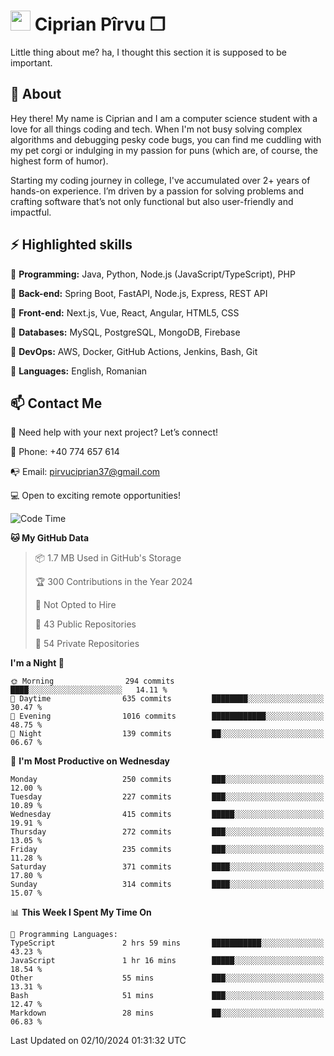 # <img height="32px" src="https://user-images.githubusercontent.com/74038190/216122041-518ac897-8d92-4c6b-9b3f-ca01dcaf38ee.png"> Ciprian Pîrvu ❐ </h1>

Little thing about me? ha, I thought this section it is supposed to be important.

## 🧐 About

Hey there! My name is Ciprian and I am a computer science student with a love for all things coding and tech. When I'm not busy solving complex algorithms and debugging pesky code bugs, you can find me cuddling with my pet corgi or indulging in my passion for puns (which are, of course, the highest form of humor).

Starting my coding journey in college, I've accumulated over 2+ years of hands-on experience. I’m driven by a passion for solving problems and crafting software that’s not only functional but also user-friendly and impactful.


## ⚡ Highlighted skills

🎯 **Programming:** Java, Python, Node.js (JavaScript/TypeScript), PHP

🎯 **Back-end:** Spring Boot, FastAPI, Node.js, Express, REST API

🎯 **Front-end:** Next.js, Vue, React, Angular, HTML5, CSS

🎯 **Databases:** MySQL, PostgreSQL, MongoDB, Firebase

🎯 **DevOps:** AWS, Docker, GitHub Actions, Jenkins, Bash, Git

🎯 **Languages:** English, Romanian



## 📫 Contact Me

🤝 Need help with your next project? Let’s connect!

📱 Phone: +40 774 657 614

📭 Email: pirvuciprian37@gmail.com


💻 Open to exciting remote opportunities!

<!--START_SECTION:waka-->
![Code Time](http://img.shields.io/badge/Code%20Time-2%2C141%20hrs%2015%20mins-blue)

**🐱 My GitHub Data** 

> 📦 1.7 MB Used in GitHub's Storage 
 > 
> 🏆 300 Contributions in the Year 2024
 > 
> 🚫 Not Opted to Hire
 > 
> 📜 43 Public Repositories 
 > 
> 🔑 54 Private Repositories 
 > 
**I'm a Night 🦉** 

```text
🌞 Morning                294 commits         ████░░░░░░░░░░░░░░░░░░░░░   14.11 % 
🌆 Daytime                635 commits         ████████░░░░░░░░░░░░░░░░░   30.47 % 
🌃 Evening                1016 commits        ████████████░░░░░░░░░░░░░   48.75 % 
🌙 Night                  139 commits         ██░░░░░░░░░░░░░░░░░░░░░░░   06.67 % 
```
📅 **I'm Most Productive on Wednesday** 

```text
Monday                   250 commits         ███░░░░░░░░░░░░░░░░░░░░░░   12.00 % 
Tuesday                  227 commits         ███░░░░░░░░░░░░░░░░░░░░░░   10.89 % 
Wednesday                415 commits         █████░░░░░░░░░░░░░░░░░░░░   19.91 % 
Thursday                 272 commits         ███░░░░░░░░░░░░░░░░░░░░░░   13.05 % 
Friday                   235 commits         ███░░░░░░░░░░░░░░░░░░░░░░   11.28 % 
Saturday                 371 commits         ████░░░░░░░░░░░░░░░░░░░░░   17.80 % 
Sunday                   314 commits         ████░░░░░░░░░░░░░░░░░░░░░   15.07 % 
```


📊 **This Week I Spent My Time On** 

```text
💬 Programming Languages: 
TypeScript               2 hrs 59 mins       ███████████░░░░░░░░░░░░░░   43.23 % 
JavaScript               1 hr 16 mins        █████░░░░░░░░░░░░░░░░░░░░   18.54 % 
Other                    55 mins             ███░░░░░░░░░░░░░░░░░░░░░░   13.31 % 
Bash                     51 mins             ███░░░░░░░░░░░░░░░░░░░░░░   12.47 % 
Markdown                 28 mins             ██░░░░░░░░░░░░░░░░░░░░░░░   06.83 % 
```


 Last Updated on 02/10/2024 01:31:32 UTC
<!--END_SECTION:waka-->
